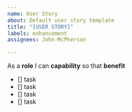 ```yaml
---
name: User Story
about: Default user story template
title: "[USER STORY]"
labels: enhancement
assignees: John-McPherson

---
```


As a **role** I can **capability** so that **benefit**
- [] task
- [] task
- [] task
- [] task
